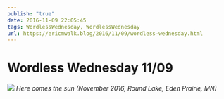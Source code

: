 ```yaml
---
publish: "true"
date: 2016-11-09 22:05:45
tags: WordlessWednesday, WordlessWednesday
url: https://ericmwalk.blog/2016/11/09/wordless-wednesday.html
---
```


# Wordless Wednesday 11/09

![](https://ericmwalk.blog/uploads/2022/edc96f6890.jpg)
*Here comes the sun (November 2016, Round Lake, Eden Prairie, MN)*
